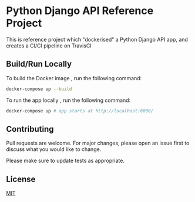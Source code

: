 # Python Django API Reference Project

This is reference project which "dockerised" a Python Django API app, and creates a CI/CI pipeline on TravisCI

## Build/Run Locally

To build the Docker image , run the following command:

```bash
docker-compose up --build
```

To run the app locally , run the following command:

```bash
docker-compose up # app starts at http://localhost:8000/
```

## Contributing

Pull requests are welcome. For major changes, please open an issue first to discuss what you would like to change.

Please make sure to update tests as appropriate.

## License

[MIT](https://choosealicense.com/licenses/mit/)
